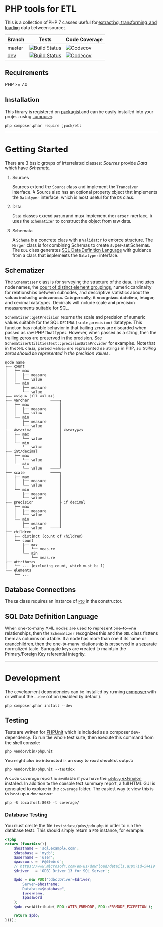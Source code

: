 # PHP tools for ETL

This is a collection of PHP 7 classes useful for
[extracting, transforming, and loading][1] data between sources.

Branch      | Tests                     | Code Coverage
----------- | --------------------------|--------------
[master][9] | [![Build Status][12]][11] | [![Codecov][16]][14]
[dev][10]   | [![Build Status][13]][11] | [![Codecov][17]][15]

## Requirements

PHP >= 7.0

## Installation

This library is registered on [packagist][5] and can be easily installed into
your project using [composer][2].

    php composer.phar require jpuck/etl

--------------

# Getting Started

There are 3 basic groups of interrelated classes:
*Sources* provide *Data* which have *Schemata*.

1. Sources

	Sources extend the `Source` class and implement the `Tranceiver` interface.
	A Source also has an optional property object that implements the
	`Datatyper` interface, which is most useful for the `DB` class.

2. Data

	Data classes extend `Datum` and must implement the `Parser` interface.
	It uses the `Schematizer` to construct the object from raw data.

3. Schemata

	A `Schema` is a concrete class with a `Validator` to enforce structure.
	The `Merger` class is for combining Schemas to create super-set Schemas.
	The `DDL` class generates [SQL Data Definition Language][6] with guidance
	from a class that implements the `Datatyper` interface.

## Schematizer

The `Schematizer` class is for surveying the structure of the data.
It includes node names, the [count of distinct element groupings][7],
numeric cardinality for relationships between subnodes, and descriptive
statistics about the values including uniqueness. Categorically, it recognizes
datetime, integer, and decimal datatypes. Decimals will include scale and
precision measurements suitable for SQL.

`Schematizer::getPrecision` returns the scale and precision of
numeric values suitable for the SQL `DECIMAL(scale,precision)` datatype.
This function has notable behavior in that trailing zeros are discarded
when passed as raw PHP float types. However, when passed as a string, then the
trailing zeros are preserved in the precision.
See `SchematizerUtilitiesTest::precisionDataProvider` for examples.
Note that in the `XML` class, parsed values are represented as strings
in PHP, so *trailing zeros should be represented in the precision values*.

	node name
	├── count
	│   ├── max
	│   │   ├── measure
	│   │   └── value
	│   └── min
	│       ├── measure
	│       └── value
	├── unique (all values)
	├── varchar          ────┐
	│   ├── max              │
	│   │   ├── measure      │
	│   │   └── value        │
	│   └── min              │
	│       ├── measure      │
	│       └── value        │
	├── datetime             ├ datatypes
	│   ├── max              │
	│   │   └── value        │
	│   └── min              │
	│       └── value        │
	├── int/decimal          │
	│   ├── max              │
	│   │   └── value        │
	│   └── min              │
	│       └── value    ────┘
	├── scale            ────┐
	│   ├── max              │
	│   │   ├── measure      │
	│   │   └── value        │
	│   └── min              │
	│       ├── measure      │
	│       └── value        │
	├── precision            ├ if decimal
	│   ├── max              │
	│   │   ├── measure      │
	│   │   └── value        │
	│   └── min              │
	│       ├── measure      │
	│       └── value    ────┘
	├── children
	│   ├── distinct (count of children)
	│   └── count
	│       ├── max
	│       │   └── measure
	│       └── min
	│           └── measure
	├── attributes
	│   └── ... (excluding count, which must be 1)
	└── elements
	    └── ...

## Database Connections

The `DB` class requires an instance of [`PDO`][8] in the constructor.

## SQL Data Definition Language

When one-to-many XML nodes are used to represent one-to-one relationships, then
the `Schematizer` recognizes this and the `DDL` class flattens them as columns
on a table. If a node has more than one if its name or grandchildren, then the
one-to-many relationship is preserved in a separate normalized table. Surrogate
keys are created to maintain the Primary/Foreign Key referential integrity.

--------------

# Development

The development dependencies can be installed by running [composer][2] with or
without the `--dev` option (enabled by default).

    php composer.phar install --dev

## Testing

Tests are written for [PHPUnit][3] which is included as a composer
dev-dependency. To run the whole test suite, then execute this command from the
shell console:

    php vendor/bin/phpunit

You might also be interested in an easy to read checklist output:

    php vendor/bin/phpunit --testdox

A code coverage report is available if you have the [`xdebug` extension][4]
installed. In addition to the console text summary report, a full HTML GUI is
generated to explore in the `coverage` folder. The easiest way to view this is
to boot up a dev server:

    php -S localhost:8080 -t coverage/

### Database Testing

You must create the file `tests/data/pdos/pdo.php` in order to run the database
tests. This should simply return a `PDO` instance, for example:

```php
<?php
return (function(){
	$hostname = 'sql.example.com';
	$database = 'mydb';
	$username = 'user';
	$password = 'P@55w0rd';
	// https://www.microsoft.com/en-us/download/details.aspx?id=50419
	$driver   = 'ODBC Driver 13 for SQL Server';

	$pdo = new PDO("odbc:Driver=$driver;
		Server=$hostname;
		Database=$database",
		$username,
		$password
	);
	$pdo->setAttribute( PDO::ATTR_ERRMODE, PDO::ERRMODE_EXCEPTION );

	return $pdo;
})();
```

  [1]:https://en.wikipedia.org/w/index.php?title=Extract,_transform,_load&oldid=738013120
  [2]:https://getcomposer.org/
  [3]:https://phpunit.de/
  [4]:https://xdebug.org/docs/install
  [5]:https://packagist.org/packages/jpuck/etl
  [6]:https://en.wikipedia.org/wiki/Data_definition_language
  [7]:http://stackoverflow.com/q/39260573/4233593
  [8]:http://php.net/manual/en/book.pdo.php
  [9]:https://github.com/jpuck/etl/tree/master
  [10]:https://github.com/jpuck/etl/tree/dev
  [11]:https://travis-ci.org/jpuck/etl
  [12]:https://travis-ci.org/jpuck/etl.svg?branch=master
  [13]:https://travis-ci.org/jpuck/etl.svg?branch=dev
  [14]:https://codecov.io/gh/jpuck/etl/branch/master
  [15]:https://codecov.io/gh/jpuck/etl/branch/dev
  [16]:https://img.shields.io/codecov/c/github/jpuck/etl/master.svg
  [17]:https://img.shields.io/codecov/c/github/jpuck/etl/dev.svg

